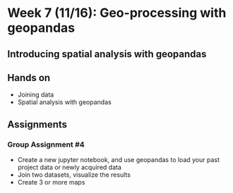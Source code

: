 # Week 7 (11/16): Geo-processing with geopandas

## Introducing spatial analysis with geopandas
## Hands on
*   Joining data
*   Spatial analysis with geopandas
## Assignments
### Group Assignment #4
*   Create a new jupyter notebook, and use geopandas to load your past project data or newly acquired data
*   Join two datasets, visualize the results
*   Create 3 or more maps

